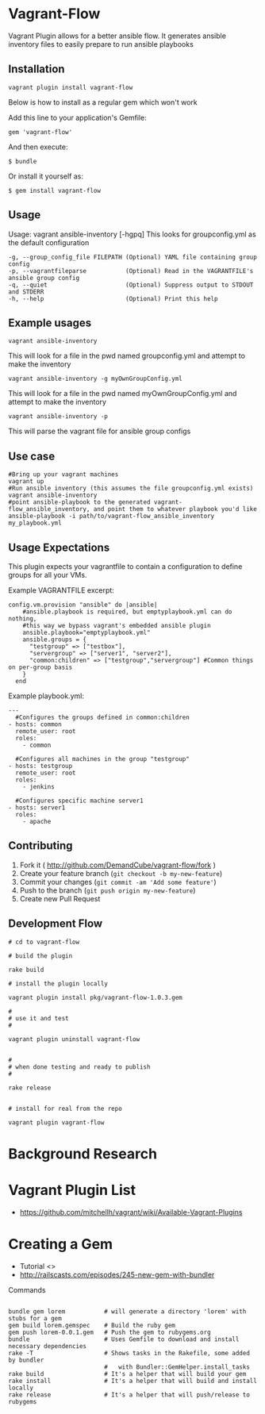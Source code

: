 # Vagrant-Flow

Vagrant Plugin allows for a better ansible flow. It generates ansible inventory files to easily prepare to run ansible playbooks


## Installation

`vagrant plugin install vagrant-flow`


Below is how to install as a regular gem which won't work

Add this line to your application's Gemfile:

    gem 'vagrant-flow'

And then execute:

    $ bundle

Or install it yourself as:

    $ gem install vagrant-flow

## Usage
Usage: vagrant ansible-inventory [-hgpq]
This looks for groupconfig.yml as the default configuration

    -g, --group_config_file FILEPATH (Optional) YAML file containing group config
    -p, --vagrantfileparse           (Optional) Read in the VAGRANTFILE's ansible group config
    -q, --quiet                      (Optional) Suppress output to STDOUT and STDERR
    -h, --help                       (Optional) Print this help

## Example usages
```
vagrant ansible-inventory
```
This will look for a file in the pwd named groupconfig.yml and attempt to make the inventory


```
vagrant ansible-inventory -g myOwnGroupConfig.yml
```
This will look for a file in the pwd named myOwnGroupConfig.yml and attempt to make the inventory


```
vagrant ansible-inventory -p
```
This will parse the vagrant file for ansible group configs


## Use case
```
#Bring up your vagrant machines
vagrant up
#Run ansible inventory (this assumes the file groupconfig.yml exists)
vagrant ansible-inventory
#point ansible-playbook to the generated vagrant-flow_ansible_inventory, and point them to whatever playbook you'd like
ansible-playbook -i path/to/vagrant-flow_ansible_inventory my_playbook.yml
```
## Usage Expectations

This plugin expects your vagrantfile to contain a configuration to define groups for all your VMs.  

Example VAGRANTFILE excerpt:
```
config.vm.provision "ansible" do |ansible|
    #ansible.playbook is required, but emptyplaybook.yml can do nothing, 
    #this way we bypass vagrant's embedded ansible plugin
    ansible.playbook="emptyplaybook.yml"
    ansible.groups = {
      "testgroup" => ["testbox"],
      "servergroup" => ["server1", "server2"],
      "common:children" => ["testgroup","servergroup"] #Common things on per-group basis
    }
  end
```

Example playbook.yml:
```
---
  #Configures the groups defined in common:children
- hosts: common
  remote_user: root
  roles:
    - common

  #Configures all machines in the group "testgroup"
- hosts: testgroup
  remote_user: root
  roles:
    - jenkins
 
  #Configures specific machine server1
- hosts: server1
  roles:
    - apache
```


## Contributing

1. Fork it ( http://github.com/DemandCube/vagrant-flow/fork )
2. Create your feature branch (`git checkout -b my-new-feature`)
3. Commit your changes (`git commit -am 'Add some feature'`)
4. Push to the branch (`git push origin my-new-feature`)
5. Create new Pull Request


## Development Flow

```
# cd to vagrant-flow

# build the plugin

rake build

# install the plugin locally

vagrant plugin install pkg/vagrant-flow-1.0.3.gem

#
# use it and test
#

vagrant plugin uninstall vagrant-flow


#
# when done testing and ready to publish
#

rake release


# install for real from the repo

vagrant plugin vagrant-flow
```

# Background Research

Vagrant Plugin List
=====
* <https://github.com/mitchellh/vagrant/wiki/Available-Vagrant-Plugins>

Creating a Gem
=====
* Tutorial <>
* <http://railscasts.com/episodes/245-new-gem-with-bundler>

Commands 

```

bundle gem lorem           # will generate a directory 'lorem' with stubs for a gem
gem build lorem.gemspec    # Build the ruby gem
gem push lorem-0.0.1.gem   # Push the gem to rubygems.org
bundle                     # Uses Gemfile to download and install necessary dependencies
rake -T                    # Shows tasks in the Rakefile, some added by bundler 
                           #   with Bundler::GemHelper.install_tasks
rake build                 # It's a helper that will build your gem
rake install               # It's a helper that will build and install locally
rake release               # It's a helper that will push/release to rubygems

```

